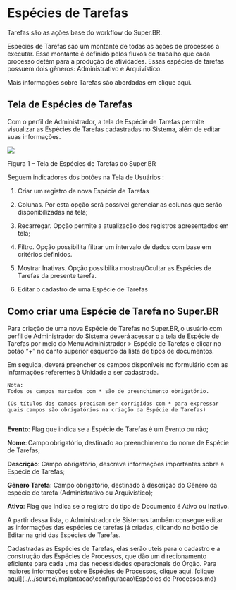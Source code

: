 # Espécies de Tarefas

Tarefas são as ações base do workflow do Super.BR.  

Espécies de Tarefas são um montante de todas as ações de processos a executar. Esse montante é definido pelos fluxos de trabalho que cada processo detém para a produção de atividades. Essas espécies de tarefas possuem dois gêneros: Administrativo e Arquivístico. 

Mais informações sobre Tarefas são abordadas em clique aqui.

 

## Tela de Espécies de Tarefas 

Com o perfil de Administrador, a tela de Espécie de Tarefas permite visualizar as Espécies de Tarefas cadastradas no Sistema, além de editar suas informações. 

 
<img src="../../_static/images/Espécies de Tarefas - Tela Principal.png)"/>


Figura 1 – Tela de Espécies de Tarefas do Super.BR 

Seguem indicadores dos botões na Tela de Usuários : 

1) Criar um registro de nova Espécie de Tarefas 

2) Colunas. Por esta opção será possível gerenciar as colunas que serão disponibilizadas na tela; 

3) Recarregar. Opção permite a atualização dos registros apresentados em tela;  

4) Filtro. Opção possibilita filtrar um intervalo de dados com base em critérios definidos. 

5) Mostrar Inativas. Opção possibilita mostrar/Ocultar as Espécies de Tarefas da presente tarefa.  

6) Editar o cadastro de uma Espécie de Tarefas 

 

## Como criar uma Espécie de Tarefa no Super.BR 

 

Para criação de uma nova Espécie de Tarefas no Super.BR, o usuário com perfil de Administrador do Sistema deverá acessar o a tela de Espécie de Tarefas por meio do Menu Administrador > Espécie de Tarefas e clicar no botão “+” no canto superior esquerdo da lista de tipos de documentos. 

Em seguida, deverá preencher os campos disponíveis no formulário com as informações referentes à Unidade a ser cadastrada.   


```{note}
Nota: 
Todos os campos marcados com * são de preenchimento obrigatório.

(Os títulos dos campos precisam ser corrigidos com * para expressar quais campos são obrigatórios na criação da Espécie de Tarefas) 


```



**Evento**: Flag que indica se a Espécie de Tarefas é um Evento ou não; 

**Nome**: Campo obrigatório, destinado ao preenchimento do nome de Espécie de Tarefas; 

**Descrição**: Campo obrigatório, descreve informações importantes sobre a Espécie de Tarefas; 

**Gênero Tarefa**: Campo obrigatório, destinado à descrição do Gênero da espécie de tarefa (Administrativo ou Arquivístico); 

**Ativo**: Flag que indica se o registro do tipo de Documento é Ativo ou Inativo. 

 

A partir dessa lista, o Administrador de Sistemas também consegue editar as informações das espécies de tarefas já criadas, clicando no botão de Editar na grid das Espécies de Tarefas.  

Cadastradas as Espécies de Tarefas, elas serão uteis para o cadastro e a construção das Espécies de Processos, que dão um direcionamento eficiente para cada uma das necessidades operacionais do Órgão. Para maiores informações sobre Espécies de Processos, clique aqui.  [clique aqui](../../source\implantacao\configuracao\Espécies de Processos.md)

